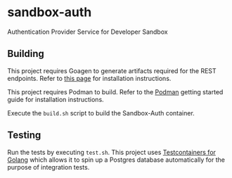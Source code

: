 # sandbox-auth
Authentication Provider Service for Developer Sandbox

## Building

This project requires Goagen to generate artifacts required for the REST endpoints.
Refer to [this page](https://goa.design/implement/goagen/) for installation instructions.

This project requires Podman to build. Refer to the [Podman](https://podman.io/getting-started) getting started guide for installation instructions.

Execute the `build.sh` script to build the Sandbox-Auth container. 

## Testing

Run the tests by executing `test.sh`. This project uses [Testcontainers for Golang](https://golang.testcontainers.org/) which 
allows it to spin up a Postgres database automatically for the purpose of integration tests.